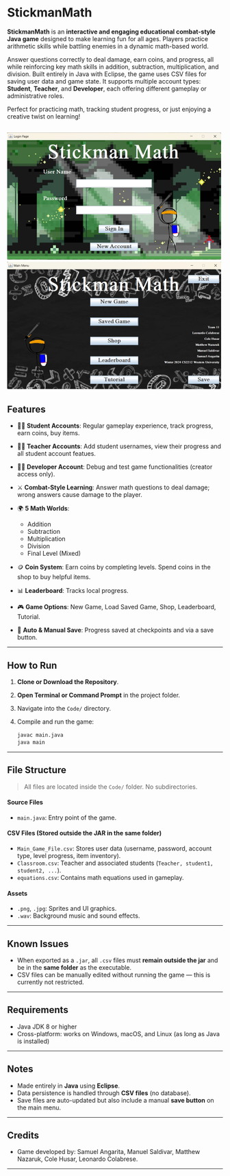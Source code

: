# StickmanMath

**StickmanMath** is an **interactive and engaging educational combat-style Java game** designed to make learning fun for all ages. Players practice arithmetic skills while battling enemies in a dynamic math-based world.

Answer questions correctly to deal damage, earn coins, and progress, all while reinforcing key math skills in addition, subtraction, multiplication, and division. Built entirely in Java with Eclipse, the game uses CSV files for saving user data and game state. It supports multiple account types: **Student**, **Teacher**, and **Developer**, each offering different gameplay or administrative roles.

Perfect for practicing math, tracking student progress, or just enjoying a creative twist on learning!

![Main Menu Screenshot](Images/Login.png) ![Main Menu Screenshot](Images/Main-Menu.png)
---

## Features

* 🧑‍🎓 **Student Accounts**: Regular gameplay experience, track progress, earn coins, buy items.
* 👩‍🏫 **Teacher Accounts**: Add student usernames, view their progress and all student account featues.
* 👨‍💻 **Developer Account**: Debug and test game functionalities (creator access only).
* ⚔️ **Combat-Style Learning**: Answer math questions to deal damage; wrong answers cause damage to the player.
* 🌍 **5 Math Worlds**:

  * Addition
  * Subtraction
  * Multiplication
  * Division
  * Final Level (Mixed)
* 🪙 **Coin System**: Earn coins by completing levels. Spend coins in the shop to buy helpful items.
* 📊 **Leaderboard**: Tracks local progress.
* 🎮 **Game Options**: New Game, Load Saved Game, Shop, Leaderboard, Tutorial.
* 💾 **Auto & Manual Save**: Progress saved at checkpoints and via a save button.

---

## How to Run

1. **Clone or Download the Repository**.
2. **Open Terminal or Command Prompt** in the project folder.
3. Navigate into the `Code/` directory.
4. Compile and run the game:

   ```bash
   javac main.java
   java main
   ```

---

## File Structure

> All files are located inside the `Code/` folder. No subdirectories.

#### Source Files

* `main.java`: Entry point of the game.

#### CSV Files (Stored outside the JAR in the same folder)

* `Main_Game_File.csv`: Stores user data (username, password, account type, level progress, item inventory).
* `Classroom.csv`: Teacher and associated students (`Teacher, student1, student2, ...`).
* `equations.csv`: Contains math equations used in gameplay.

#### Assets

* `.png`, `.jpg`: Sprites and UI graphics.
* `.wav`: Background music and sound effects.

---

## Known Issues

* When exported as a `.jar`, all `.csv` files must **remain outside the jar** and be in the **same folder** as the executable.
* CSV files can be manually edited without running the game — this is currently not restricted.

---

## Requirements

* Java JDK 8 or higher
* Cross-platform: works on Windows, macOS, and Linux (as long as Java is installed)

---

## Notes

* Made entirely in **Java** using **Eclipse**.
* Data persistence is handled through **CSV files** (no database).
* Save files are auto-updated but also include a manual **save button** on the main menu.

---

## Credits

* Game developed by: Samuel Angarita, Manuel Saldivar, Matthew Nazaruk, Cole Husar, Leonardo Colabrese. 

---
